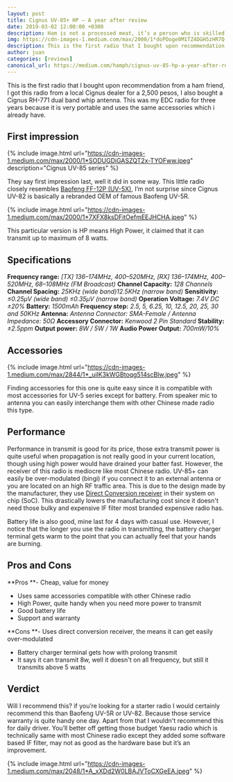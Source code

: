 ```yaml
---
layout: post
title: Cignus UV-85+ HP — A year after review
date: 2019-03-02 12:00:00 +0300
description: Ham is not a processed meat, it’s a person who is skilled in the Amateur Radio.
img: https://cdn-images-1.medium.com/max/2000/1*doPOoge0M1TZ4DGH5zHR7Q.png
description: This is the first radio that I bought upon recommendation from a ham friend, I got this radio from a local Cignus dealer for a 2,500 pesos.
author: juan
categories: [reviews]
canonical_url: https://medium.com/hamph/cignus-uv-85-hp-a-year-after-review-e67ad6d47e8b
---
```


This is the first radio that I bought upon recommendation from a ham friend, I got this radio from a local Cignus dealer for a 2,500 pesos, I also bought a Cignus RH-771 dual band whip antenna. This was my EDC radio for three years because it is very portable and uses the same accessories which i already have.

## First impression

{% include image.html url="https://cdn-images-1.medium.com/max/2000/1*SODUGDiGASZQT2x-TYOFww.jpeg" description="Cignus UV-85 series" %}

They say first impression last, well it did in some way. This little radio closely resembles [Baofeng FF-12P (UV-5X)](https://hamgear.wordpress.com/2015/03/17/review-baofeng-ff-12p-uv-5x/), I’m not surprise since Cignus UV-82 is basically a rebranded OEM of famous Baofeng UV-5R.

{% include image.html url="https://cdn-images-1.medium.com/max/2000/1*7XFX8ksDFitOefmEEJHCHA.jpeg" %}

This particular version is HP means High Power, it claimed that it can transmit up to maximum of 8 watts.

## Specifications

**Frequency range:** *[TX] 136–174MHz, 400–520MHz, [RX] 136–174MHz, 400–520MHz, 68–108MHz (FM Broadcast)*
**Channel Capacity:** *128 Channels*
**Channel Spacing:** *25KHz (wide band)12.5KHz (narrow band)*
**Sensitivity:** *≤0.25μV (wide band) ≤0.35μV (narrow band)*
**Operation Voltage:** *7.4V DC ±20%*
**Battery:** *1500mAh*
**Frequency step:** *2.5, 5, 6.25, 10, 12.5, 20, 25, 30 and 50KHz*
**Antenna:** *Antenna Connector: SMA-Female / Antenna Impedance: 50Ω*
**Accessory Connector:** *Kenwood 2 Pin Standard*
**Stability:** *±2.5ppm*
**Output power:** *8W / 5W / 1W*
**Audio Power Output:** *700mW/10%*

## Accessories

{% include image.html url="https://cdn-images-1.medium.com/max/2844/1*_uiIK3kWGBtoqg514scBlw.jpeg" %}

Finding accessories for this one is quite easy since it is compatible with most accessories for UV-5 series except for battery. From speaker mic to antenna you can easily interchange them with other Chinese made radio this type.

## Performance

Performance in transmit is good for its price, those extra transmit power is quite useful when propagation is not really good in your current location, though using high power would have drained your batter fast. However, the receiver of this radio is mediocre like most Chinese radio. UV-85+ can easily be over-modulated (bingi) if you connect it to an external antenna or you are located on an high RF traffic area. This is due to the design made by the manufacturer, they use [Direct Conversion receiver](/blogs/superheterodyne-vs-direct-conversion.html) in their system on chip (SoC). This drastically lowers the manufacturing cost since it doesn't need those bulky and expensive IF filter most branded expensive radio has.

Battery life is also good, mine last for 4 days with casual use. However, I notice that the longer you use the radio in transmitting, the battery charger terminal gets warm to the point that you can actually feel that your hands are burning.

## Pros and Cons

**Pros
**- Cheap, value for money
- Uses same accessories compatible with other Chinese radio
- High Power, quite handy when you need more power to transmit
- Good battery life
- Support and warranty

**Cons
**- Uses direct conversion receiver, the means it can get easily over-modulated
- Battery charger terminal gets how with prolong transmit
- It says it can transmit 8w, well it doesn't on all frequency, but still it transmits above 5 watts

## Verdict

Will I recommend this? if you’re looking for a starter radio I would certainly recommend this than Baofeng UV-5R or UV-82. Because those service warranty is quite handy one day. Apart from that I wouldn't recommend this for daily driver. You’ll better off getting those budget Yaesu radio which is technically same with most Chinese radio except they added some software based IF filter, may not as good as the hardware base but it’s an improvement.

{% include image.html url="https://cdn-images-1.medium.com/max/2048/1*A_xXDd2W0LBAJVToCXGeEA.jpeg" %}

